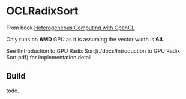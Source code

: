 # OCLRadixSort

From book [Heterogeneous Computing with OpenCL](http://www.heterogeneouscompute.org/?page_id=7)

Only runs on **AMD** GPU as it is assuming the vector width is **64**. 

See [Introduction to GPU Radix Sort](./docs/Introduction to GPU Radix Sort.pdf) for implementation detail. 


## Build

todo.
